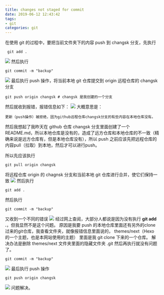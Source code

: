 ```yaml
---
title: changes not staged for commit
date: 2019-06-12 12:43:42
tags:
- git
categories: git
---
```


在使用 git 的过程中，要把当前文件夹下的内容 push 到 changsk 分支，先执行 
```
 git add .
```
<!--more-->
![](1.jpg)
然后执行

```
git commit -m "backup"
```
![](2.jpg)
最后执行 push 操作，将当前本地 git 仓库提交到 origin 远程仓库的 changsk 分支

```
git push origin changsk # changsk 是我创建的一个分支
```
然后就收到报错，报错信息如下：
![](3.jpg)
大概意思是：

```
更新（push操作）被拒绝，因为github远程仓库changsk分支的有些内容在本地仓库没有。
```
然后我想起了我昨天在 github 仓库 changsk 分支里面创建了一个 README.md，所以本地仓库是没有的，造成了远方仓库和本地仓库的不一致（精确来说是远方仓库有，但是本地仓库没有），所以 push 之前应该先把远程仓库的内容pull（拉取）到本地，然后才可以进行push。

所以先应该执行
```
git pull origin changsk
```
将远程仓库 origin 的 chagnsk 分支和当前本地 git 仓库进行合并，使它们保持一致
![](4.jpg)
然后执行

```
git add .
```
然后执行
```
git commit -m "backup"
```
又收到一个不同的错误
![](5.jpg)
经过网上查阅，大部分人都说是因为没有执行 **git add .**，但我显然不是这个问题。
原因是我要 push 的本地仓库里面还有另外的clone过来的git仓库，我查看文件夹，就像报错信息里面说的， themes/next（Hexo 的一个主题，也是本网站使用的主题） 里面是我 git clone 下来的一个仓库。
解决办法是删除 themes/next 文件夹里面的隐藏文件夹 .git
然后再执行就没有问题了。

```
git commit -m "backup"
```
![](6.jpg)
最后执行 push 操作

```
git push origin changsk
```
![](7.jpg)
问题解决。